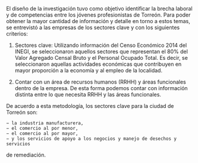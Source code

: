 
El diseño de la investigación tuvo como objetivo identificar la brecha laboral y de
competencias entre los jóvenes profesionistas de Torreón. Para poder obtener la
mayor cantidad de información y detalle en torno a estos temas, se entrevistó a las
empresas de los sectores clave y con los siguientes criterios:

1. Sectores clave: Utilizando información del Censo Económico 2014
del INEGI, se seleccionaron aquellos sectores que representan el 80% del
Valor Agregado Censal Bruto y el Personal Ocupado Total. Es decir, se
seleccionaron aquellas actividades económicas que contribuyen en mayor
proporción a la economía y al empleo de la localidad.

2. Contar con un área de recursos humanos (RRHH) y áreas funcionales
dentro de la empresa. De esta forma podemos contar con información
distinta entre lo que necesita RRHH y las áreas funcionales.

De acuerdo a esta metodología, los sectores clave para la ciudad de Torreón son:

    − la industria manufacturera,
    − el comercio al por menor,
    − el comercio al por mayor,
    − y los servicios de apoyo a los negocios y manejo de desechos y servicios

de remediación.
